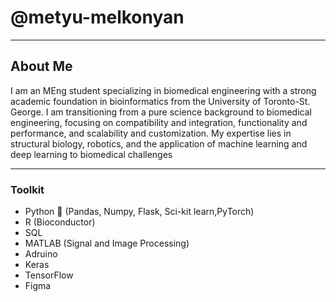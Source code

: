 # @metyu-melkonyan
---
## About Me

I am an MEng student specializing in biomedical engineering with a strong academic foundation in bioinformatics from the University of Toronto-St. George. I am transitioning from a pure science background to biomedical engineering, focusing on compatibility and integration, functionality and performance, and scalability and customization. My expertise lies in structural biology, robotics, and the application of machine learning and deep learning to biomedical challenges

---

###  Toolkit

* Python 🐍 (Pandas, Numpy, Flask, Sci-kit learn,PyTorch)
* R (Bioconductor)
* SQL
* MATLAB (Signal and Image Processing)
* Adruino
* Keras
* TensorFlow
* Figma
